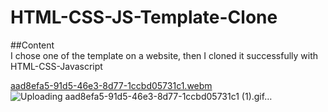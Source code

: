 # HTML-CSS-JS-Template-Clone





##Content <br>
I chose one of the template on a website, then I cloned it successfully with  HTML-CSS-Javascript 

[aad8efa5-91d5-46e3-8d77-1ccbd05731c1.webm](https://user-images.githubusercontent.com/101650106/179426975-2be2401b-4581-4d59-8935-2577d44a88db.webm)
![Uploading aad8efa5-91d5-46e3-8d77-1ccbd05731c1 (1).gif…]()
